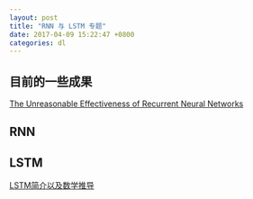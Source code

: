 ```yaml
---
layout: post
title: "RNN 与 LSTM 专题"
date: 2017-04-09 15:22:47 +0800
categories: dl
---
```


## 目前的一些成果

[The Unreasonable Effectiveness of Recurrent Neural Networks](http://karpathy.github.io/2015/05/21/rnn-effectiveness/)



## RNN


## LSTM

[LSTM简介以及数学推导](http://blog.csdn.net/a635661820/article/details/45390671)


